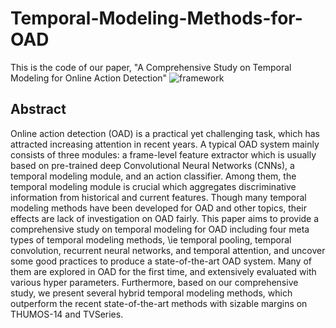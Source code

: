 # Temporal-Modeling-Methods-for-OAD
This is the code of our paper, "A Comprehensive Study on Temporal Modeling for Online Action Detection"
![framework](https://github.com/wangwen39/Temporal-Modeling-Methods-for-OAD/blob/master/framework.png)
## Abstract
Online action detection (OAD) is a practical yet challenging task, which has attracted increasing attention in recent years. A typical OAD system mainly consists of three modules: a frame-level feature extractor which is usually based on pre-trained deep Convolutional Neural Networks (CNNs), a temporal modeling module, and an action classifier. Among them, the temporal modeling module is crucial which aggregates discriminative information from historical and current features. Though many temporal modeling methods have been developed for OAD and other topics, their effects are lack of investigation on OAD fairly. This paper aims to provide a comprehensive study on temporal modeling for OAD including four meta types of temporal modeling methods, \ie temporal pooling, temporal convolution, recurrent neural networks, and temporal attention, and uncover some good practices to produce a state-of-the-art OAD system. Many of them are explored in OAD for the first time, and extensively evaluated with various hyper parameters. Furthermore, based on our comprehensive study, we present several hybrid temporal modeling methods, which outperform the recent state-of-the-art methods  with sizable margins on THUMOS-14 and TVSeries.
